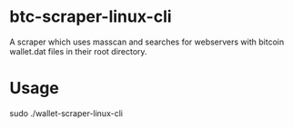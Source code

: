 # btc-scraper-linux-cli
A scraper which uses masscan and searches for webservers with bitcoin wallet.dat files in their root directory.

# Usage
sudo ./wallet-scraper-linux-cli
